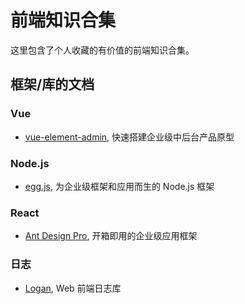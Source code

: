 # 前端知识合集

这里包含了个人收藏的有价值的前端知识合集。

## 框架/库的文档

### Vue

- [vue-element-admin](https://panjiachen.gitee.io/vue-element-admin-site/zh/guide/), 快速搭建企业级中后台产品原型

### Node.js
- [egg.js](https://eggjs.org/zh-cn/intro/), 为企业级框架和应用而生的 Node.js 框架

### React
- [Ant Design Pro](https://pro.ant.design/docs/getting-started-cn), 开箱即用的企业级应用框架

### 日志
- [Logan](https://github.com/Meituan-Dianping/Logan/blob/master/Logan/WebSDK/README.ch.md), Web 前端日志库
